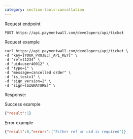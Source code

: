 ```yaml
---
category: section-tools-cancellation
---
```


Request endpoint

```
POST https://api.paymentwall.com/developers/api/ticket
```

Request example
```
curl https://api.paymentwall.com/developers/api/ticket \
-d "key=[YOUR_PROJECT_API_KEY]" \
-d "ref=t1234" \
-d "uid=user40012" \
-d "type=1" \
-d "message=cancelled order" \
-d "is_test=1" \
-d "sign_version=2" \
-d "sign=[SIGNATURE]" \
```

Response:

Success example

```json
{"result":1}
```

Error example

```json
{"result":0,"errors":["Either ref or uid is required"]}
```